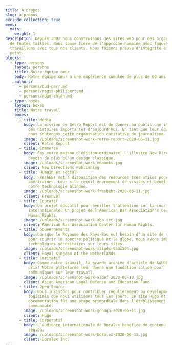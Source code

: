 ```yaml
---
title: À propos
slug: a-propos
exclude_collection: true
menu:
  main:
    weight: 1
description: Depuis 2002 nous construisons des sites web pour des organisations
  de toutes tailles. Nous somme fière de l'approche humaine avec laquelle nous
  travaillons avec tous nos clients. Nous faisons preuve d'intégrité en tout
  point.
blocks:
  - type: persons
    layout: persons
    title: Notre équipe cœur
    body: Notre équipe cœur a une expérience cumulée de plus de 60 ans.
    authors:
      - persons/bud-parr.md
      - persons/regis-philibert.md
      - persons/adam-chlan.md
  - type: boxes
    layout: boxes
    title: Notre travail
    boxes:
      - title: Media
        body: La mission de Retro Report est de donner au public une image plus complète
          des histoires importantes d'aujourd'hui. En tant que leur équipe web,
          nous soutenons cette organisation caritative de journalisme.
        image: /uploads/screenshot-work-retro-report-2020-06-11.jpg
        client: Retro Report
      - title: Commerce
        body: Pas votre maison d'édition ordinaire! L'illustre New Directions avait
          besoin de plus qu'un design classique.
        image: /uploads/screenshot-work-ndbooks.jpg
        client: New Directions Publishing
      - title: Humain et social
        body: FreshEBT met à disposition des resources très utiles pour les familles
          américaines. Leur site reçoit énormément de visites et bénéficie de
          notre technologie blindée.
        image: /uploads/screenshot-work-freshebt-2020-06-11.jpg
        client: FreshEBT
      - title: Educatif
        body: Un projet éducatif pour éveiller l'attention sur la court criminelle
          internationale. Un projet de l'American Bar Association's Center for
          Human Rights.
        image: /uploads/screenshot-work-aba_icc.jpg
        client: American Bar Association Center for Human Rights.
      - title: Gouvernements
        body: Lorsque le Royaume des Pays-Bas eut besoin d'un site de discussion qui
          pour couvrir le spectre politique et le globe, nous avons implémenté nos
          technologies sécuritaires sur leurs sites.
        image: /uploads/screenshot-work-iliadx-950x594.jpg
        client: Royal Kingdom of the Netherlands
      - title: Caritatif
        body: Comme notre travail, la grande archive d'article de AALDEF n'a pas de
          prix! Notre plateforme leur donne une fondation solide pour
          communiquer sur leur travail.
        image: /uploads/screenshot-work-aldef-2020-06-10.jpg
        client: Asian American Legal Defense and Education Fund
      - title: Open Source
        body: Nous insistons pour contribuer régulièrement au development des
          logiciels que nous utilisons tous les jours. Le site Hugo et sa
          documentation fut une étape primordiale dans l'établissement de sa
          communauté.
        image: /uploads/screenshot-work-gohugo-2020-06-11.jpg
        client: Hugo
      - title: Corporatif
        body: L'audience internationale de Boralex benefice de contenu localisé à leur
          région.
        image: /uploads/screenshot-work-boralex-2020-06-11.jpg
        client: Boralex Inc.
---
```


